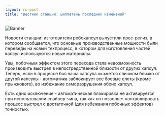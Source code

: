 ```yaml
---
layout: ru-post
title: "Вестник станции: Бюллетень последних изменений"
---
```

![Banner](https://pp.vk.me/c627431/v627431682/4fb6b/ML7f2lBt7WA.jpg)

Новости станции: изготовители робокапсул выпустили прес-релиз, в котором сообщается, что основные производственные мощности были переведы на новый техпроцесс, в котором для изготовления частей капсул используются новые материалы.

Увы, побочным эффектом этого перехода стала невозможность производить выстрел в непостредственной близости от других капсул. Теперь, если в процессе боя ваша капсула окажется слишком близко от другой капсулы - автоматика заблокирует все боевые слоты (кроме прыжкового), во избежание саморазрушения обоих капсул.

Есть одно исключение - автоматическая блокировка не активируется при использовании снайпер-чипа, так как он позволяет контролировать процесс выстрел с достаточной (для избежания побочных эффектов) точностью.